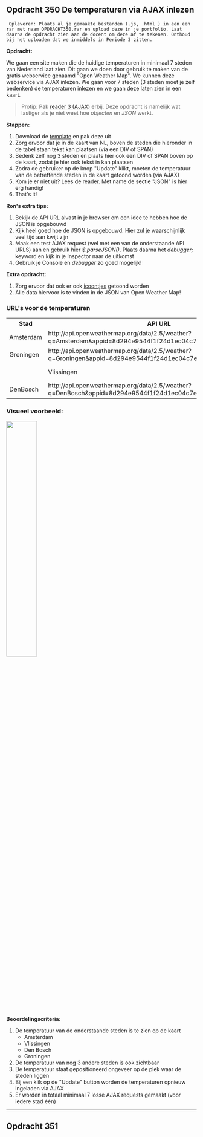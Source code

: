 ## Opdracht 350 De temperaturen via AJAX inlezen

`` Opleveren: Plaats al je gemaakte bestanden (.js, .html ) in een een rar met naam OPDRACHT350.rar en upload deze in je portfolio. Laat daarna de opdracht zien aan de docent om deze af te tekenen. Onthoud bij het uploaden dat we inmiddels in Periode 3 zitten.``

**Opdracht:**

We gaan een site maken die de huidige temperaturen in minimaal 7 steden van Nederland laat zien. Dit gaan we doen door gebruik te maken van de gratis webservice genaamd "Open Weather Map". We kunnen deze webservice via AJAX inlezen.
We gaan voor 7 steden (3 steden moet je zelf bedenken) de temperaturen inlezen en we gaan deze laten zien in een kaart.

> Protip: Pak <a href="https://elo.kw1c.nl/CMS/Studie/811%20ICT-Academie/811%20VakkenInhoud/%5BB.16%20JAV%5D%20Javascript/25187%20%C2%A0%20Applicatie-%20en%20mediaontwikkelaar/Periode%2003/Productie/01.%20Reader/Reader%203%20-%20AJAX.pdf" target="_new">reader 3 (AJAX)</a> erbij. Deze opdracht is namelijk wat lastiger als je niet weet hoe *objecten* en *JSON* werkt.

 **Stappen:** 
 1. Download de <a href="https://elo.kw1c.nl/CMS/Studie/811%20ICT-Academie/811%20VakkenInhoud/%5BB.16%20JAV%5D%20Javascript/25187%20%C2%A0%20Applicatie-%20en%20mediaontwikkelaar/Periode%2003/Productie/03.%20Scripts/Huiswerkopdrachten/Opdracht%20350.zip" target="_blank">template</a> en pak deze uit
 2. Zorg ervoor dat je in de kaart van NL, boven de steden die hieronder in de tabel staan tekst kan plaatsen (via een DIV of SPAN) 
 3. Bedenk zelf nog 3 steden en plaats hier ook een DIV of SPAN boven op de kaart, zodat je hier ook tekst in kan plaatsen
 4. Zodra de gebruiker op de knop "Update" klikt, moeten de temperatuur van de betreffende steden in de kaart getoond worden (via AJAX)
 5. Kom je er niet uit? Lees de reader. Met name de sectie "JSON" is hier erg handig!
 5. That's it!
 
 **Ron's extra tips:**
 1. Bekijk de API URL alvast in je browser om een idee te hebben hoe de JSON is opgebouwd
 2. Kijk heel goed hoe de JSON is opgebouwd. Hier zul je waarschijnlijk veel tijd aan kwijt zijn
 3. Maak een test AJAX request (wel met een van de onderstaande API URLS) aan en gebruik hier *$.parseJSON()*. Plaats daarna het *debugger;* keyword en kijk in je Inspector naar de uitkomst
 4. Gebruik je Console en *debugger* zo goed mogelijk!
  
 **Extra opdracht:**
 1. Zorg ervoor dat ook er ook <a href="http://www.ourdesignz.com/wp-content/uploads/2014/12/Weather-icon.png" target="_blank">icoontjes</a> getoond worden
 2. Alle data hiervoor is te vinden in de JSON van Open Weather Map!
 
### URL's voor de temperaturen
<table>
    <tr>
        <th>Stad</th>
        <th>API URL</th>
    </tr>
    <tr>
        <td>
            Amsterdam
        </td>
        <td>
            http://api.openweathermap.org/data/2.5/weather?q=Amsterdam&appid=8d294e9544f1f24d1ec04c7e8839cba9&units=metric
        </td>
    </tr>
    <tr>
        <td>
            Groningen
        </td>
        <td>
            http://api.openweathermap.org/data/2.5/weather?q=Groningen&appid=8d294e9544f1f24d1ec04c7e8839cba9&units=metric
        </td>
    </tr>
    <tr>
    <td>
        <td>
            Vlissingen
        </td>
        <td>
            http://api.openweathermap.org/data/2.5/weather?q=Vlissingen&appid=8d294e9544f1f24d1ec04c7e8839cba9&units=metric
        </td>
    </tr>
    <tr>
        <td>
            DenBosch
        </td>
        <td>
            http://api.openweathermap.org/data/2.5/weather?q=DenBosch&appid=8d294e9544f1f24d1ec04c7e8839cba9&units=metric
        </td>
    </tr>
</table>

### Visueel voorbeeld:
<img style="width: 40%" src="https://raw.githubusercontent.com/ictacademiekw1c/opdrachten-repository/master/javascript/p3/productie/Afbeeldingen/350-1.png">

 **Beoordelingscriteria:**
1. De temperatuur van de onderstaande steden is te zien op de kaart
    - Amsterdam
    - Vlissingen
    - Den Bosch
    - Groningen
2. De temperatuur van nog 3 andere steden is ook zichtbaar
3. De temperatuur staat gepositioneerd ongeveer op de plek waar de steden liggen
4. Bij een klik op de "Update" button worden de temperaturen opnieuw ingeladen via AJAX
5. Er worden in totaal minimaal 7 losse AJAX requests gemaakt (voor iedere stad één)

---

## Opdracht 351
